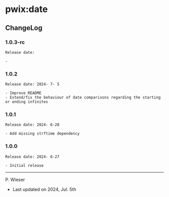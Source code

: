 # pwix:date

## ChangeLog

### 1.0.3-rc

    Release date: 

    - 

### 1.0.2

    Release date: 2024- 7- 5

    - Improve README
    - Extend/fix the behaviour of date comparisons regarding the starting or ending infinites

### 1.0.1

    Release date: 2024- 6-28

    - Add missing strftime dependency

### 1.0.0

    Release date: 2024- 6-27

    - Initial release

---
P. Wieser
- Last updated on 2024, Jul. 5th
